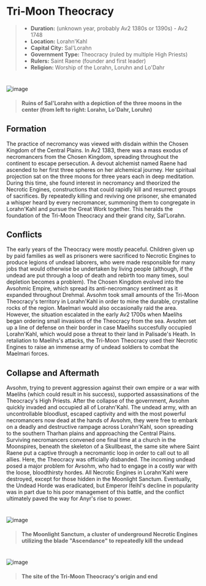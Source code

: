 # Tri-Moon Theocracy

> - **Duration:** (unknown year, probably Av2 1380s or 1390s) - Av2 1748
> - **Location:** Lorahn'Kahl
> - **Capital City:** Sal'Lorahn
> - **Government Type:** Theocracy (ruled by multiple High Priests)
> - **Rulers:** Saint Raene (founder and first leader)
> - **Religion:** Worship of the Lorahn, Loruhn and Lo'Dahr
#
![image](https://github.com/user-attachments/assets/875748b8-7fca-481a-8ab6-7d20b3a90768)
> #### Ruins of Sal'Lorahn with a depiction of the three moons in the center (from left to right: Lorahn, Lo'Dahr, Loruhn)

## Formation

The practice of necromancy was viewed with disdain within the Chosen Kingdom of the Central Plains. In Av2 1383, there was a mass exodus of necromancers from the Chosen Kingdom, spreading throughout the continent to escape persecution. A devout alchemist named Raene had ascended to her first three spheres on her alchemical journey. Her spiritual projection sat on the three moons for three years each in deep meditation. During this time, she found interest in necromancy and theorized the Necrotic Engines, constructions that could rapidly kill and resurrect groups of sacrifices. By repeatedly killing and reviving one prisoner, she emanated a whisper heard by every necromancer, summoning them to congregate in Lorahn'Kahl and pursue the Great Work together. This heralds the foundation of the Tri-Moon Theocracy and their grand city, Sal'Lorahn.

## Conflicts

The early years of the Theocracy were mostly peaceful. Children given up by paid families as well as prisoners were sacrificed to Necrotic Engines to produce legions of undead laborers, who were made responsible for many jobs that would otherwise be undertaken by living people (although, if the undead are put through a loop of death and rebirth too many times, soul depletion becomes a problem). The Chosen Kingdom evolved into the Avsohmic Empire, which spread its anti-necromancy sentiment as it expanded throughout Drehmal. Avsohm took small amounts of the Tri-Moon Theocracy's territory in Lorahn'Kahl in order to mine the durable, crystalline rocks of the region. Maelmari would also occasionally raid the area. However, the situation escalated in the early Av2 1700s when Maelihs began ordering small invasions of the Theocracy from the sea. Avsohm set up a line of defense on their border in case Maelihs succesfully occupied Lorahn'Kahl, which would pose a threat to their land in Palisade's Heath. In retaliation to Maelihs's attacks, the Tri-Moon Theocracy used their Necrotic Engines to raise an immense army of undead soldiers to combat the Maelmari forces.

## Collapse and Aftermath

Avsohm, trying to prevent aggression against their own empire or a war with Maelihs (which could result in his success), supported assassinations of the Theocracy's High Priests. After the collapse of the government, Avsohm quickly invaded and occupied all of Lorahn'Kahl. The undead army, with an uncontrollable bloodlust, escaped captivity and with the most powerful necromancers now dead at the hands of Avsohm, they were free to embark on a deadly and destructive rampage across Lorahn'Kahl, soon spreading to the southern Tharhan plains and approaching the Central Plains. Surviving necromancers convened one final time at a church in the Moonspires, beneath the skeleton of a Skullbeast, the same site where Saint Raene put a captive through a necromantic loop in order to call out to all allies. Here, the Theocracy was officially disbanded. The incoming undead posed a major problem for Avsohm, who had to engage in a costly war with the loose, bloodthirsty hordes. All Necrotic Engines in Lorahn'Kahl were destroyed, except for those hidden in the Moonlight Sanctum. Eventually, the Undead Horde was eradicated, but Emperor Ifeihl's decline in popularity was in part due to his poor management of this battle, and the conflict ultimately paved the way for Anyr's rise to power.
#
![image](https://github.com/user-attachments/assets/34157348-f135-4686-945d-dcb54ab51278)
> #### The Moonlight Sanctum, a cluster of underground Necrotic Engines utilizing the blade "Ascendance" to repeatedly kill the undead
#
![image](https://github.com/user-attachments/assets/96e8ff14-d9b7-4e72-8928-659cbe7da368)
> #### The site of the Tri-Moon Theocracy's origin and end

